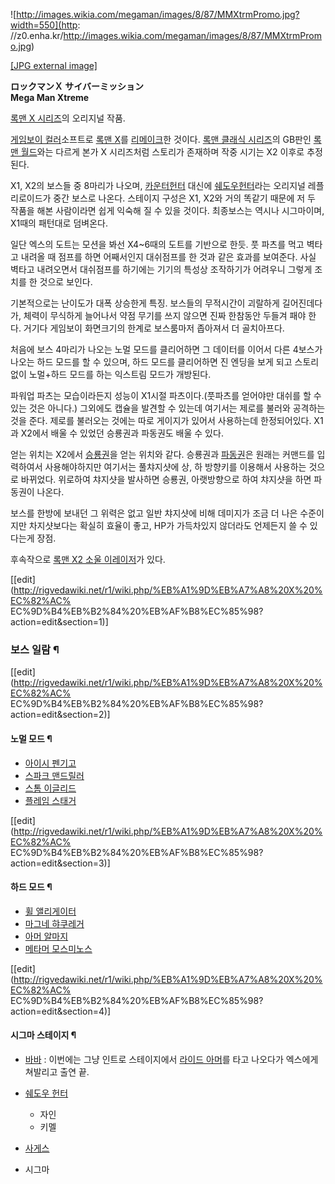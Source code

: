 ![http://images.wikia.com/megaman/images/8/87/MMXtrmPromo.jpg?width=550](http:
//z0.enha.kr/http://images.wikia.com/megaman/images/8/87/MMXtrmPromo.jpg)

[[JPG external
image]](http://images.wikia.com/megaman/images/8/87/MMXtrmPromo.jpg)

  
**ロックマンＸ サイバーミッション**  
**Mega Man Xtreme**

[록맨 X 시리즈](%EB%A1%9D%EB%A7%A8%20X%20%EC%8B%9C%EB%A6%AC%EC%A6%88.md)의 오리지널
작품.

[게임보이 컬러](%EA%B2%8C%EC%9E%84%EB%B3%B4%EC%9D%B4%20%EC%BB%AC%EB%9F%AC.md)소프트로
[록맨 X](%EB%A1%9D%EB%A7%A8%20X.md)를
[리메이크](%EB%A6%AC%EB%A9%94%EC%9D%B4%ED%81%AC.md)한 것이다. [록맨 클래식 시리즈](%EB%A1%9D%EB%A7%A8%20%ED%81%B4%EB%9E%98%EC%8B%9D%20%EC%8B%9C%EB%A6%AC%EC%A6%88.md)의
GB판인 [록맨 월드](%EB%A1%9D%EB%A7%A8%20%EC%9B%94%EB%93%9C.md)와는 다르게 본가 X 시리즈처럼
스토리가 존재하며 작중 시기는 X2 이후로 추정된다.

X1, X2의 보스들 중 8마리가 나오며, [카운터헌터](%EC%B9%B4%EC%9A%B4%ED%84%B0%20%ED%97%8C%ED%84%B0.md) 대신에 [쉐도우헌터](%EC%89%90%EB%8F%84%EC%9A%B0%20%ED%97%8C%ED%84%B0.md)라는 오리지널 레플리로이드가 중간
보스로 나온다. 스테이지 구성은 X1, X2와 거의 똑같기 때문에 저 두 작품을 해본 사람이라면 쉽게 익숙해 질 수 있을 것이다. 최종보스는
역시나 시그마이며, X1때의 패턴대로 덤벼온다.

일단 엑스의 도트는 모션을 봐선 X4~6때의 도트를 기반으로 한듯. 풋 파츠를 먹고 벽타고 내려올 때 점프를 하면 어째서인지 대쉬점프를 한
것과 같은 효과를 보여준다. 사실 벽타고 내려오면서 대쉬점프를 하기에는 기기의 특성상 조작하기가 어려우니 그렇게 조치를 한 것으로 보인다.

기본적으로는 난이도가 대폭 상승한게 특징. 보스들의 무적시간이 괴랄하게 길어진데다가, 체력이 무식하게 늘어나서 약점 무기를 쓰지 않으면 진짜
한참동안 두들겨 패야 한다. 거기다 게임보이 화면크기의 한계로 보스룸마저 좁아져서 더 골치아프다.

처음에 보스 4마리가 나오는 노멀 모드를 클리어하면 그 데이터를 이어서 다른 4보스가 나오는 하드 모드를 할 수 있으며, 하드 모드를
클리어하면 진 엔딩을 보게 되고 스토리없이 노멀+하드 모드를 하는 익스트림 모드가 개방된다.

파워업 파츠는 모습이라든지 성능이 X1시절 파츠이다.(풋파츠를 얻어야만 대쉬를 할 수 있는 것은 아니다.) 그외에도 캡슐을 발견할 수 있는데
여기서는 제로를 불러와 공격하는 것을 준다. 제로를 불러오는 것에는 따로 게이지가 있어서 사용하는데 한정되어있다. X1과 X2에서 배울 수
있었던 승룡권과 파동권도 배울 수 있다.

얻는 위치는 X2에서 [승룡권](%EC%8A%B9%EB%A3%A1%EA%B6%8C.md)을 얻는 위치와 같다. 승룡권과
[파동권](%ED%8C%8C%EB%8F%99%EA%B6%8C.md)은 원래는 커맨드를 입력하여서 사용해야하지만 여기서는 풀챠지샷에 상,
하 방향키를 이용해서 사용하는 것으로 바뀌었다. 위로하여 챠지샷을 발사하면 승룡권, 아랫방향으로 하여 챠지샷을 하면 파동권이 나온다.

보스를 한방에 보내던 그 위력은 없고 일반 챠지샷에 비해 데미지가 조금 더 나은 수준이지만 차지샷보다는 확실히 효율이 좋고, HP가
가득차있지 않더라도 언제든지 쓸 수 있다는게 장점.

후속작으로 [록맨 X2 소울 이레이저](%EB%A1%9D%EB%A7%A8%20X2%20%EC%86%8C%EC%9A%B8%20%EC%9D%B4%EB%A0%88%EC%9D%B4%EC%A0%80.md)가 있다.

[[edit](http://rigvedawiki.net/r1/wiki.php/%EB%A1%9D%EB%A7%A8%20X%20%EC%82%AC%
EC%9D%B4%EB%B2%84%20%EB%AF%B8%EC%85%98?action=edit&section=1)]

### 보스 일람 ¶

[[edit](http://rigvedawiki.net/r1/wiki.php/%EB%A1%9D%EB%A7%A8%20X%20%EC%82%AC%
EC%9D%B4%EB%B2%84%20%EB%AF%B8%EC%85%98?action=edit&section=2)]

#### 노멀 모드 ¶

  * [아이시 펜기고](%EC%95%84%EC%9D%B4%EC%8B%9C%20%ED%8E%9C%EA%B8%B0%EA%B3%A0.md)
  * [스파크 맨드릴러](%EC%8A%A4%ED%8C%8C%ED%81%AC%20%EB%A7%A8%EB%93%9C%EB%A6%B4%EB%9F%AC.md)
  * [스톰 이글리드](%EC%8A%A4%ED%86%B0%20%EC%9D%B4%EA%B8%80%EB%A6%AC%EB%93%9C.md)
  * [플레임 스태거](%ED%94%8C%EB%A0%88%EC%9E%84%20%EC%8A%A4%ED%83%9C%EA%B1%B0.md)  

[[edit](http://rigvedawiki.net/r1/wiki.php/%EB%A1%9D%EB%A7%A8%20X%20%EC%82%AC%
EC%9D%B4%EB%B2%84%20%EB%AF%B8%EC%85%98?action=edit&section=3)]

#### 하드 모드 ¶

  * [휠 앨리게이터](%ED%9C%A0%20%EC%95%A8%EB%A6%AC%EA%B2%8C%EC%9D%B4%ED%84%B0.md)
  * [마그네 햐쿠레거](%EB%A7%88%EA%B7%B8%EB%84%A4%20%ED%96%90%EC%BF%A0%EB%A0%88%EA%B1%B0.md)
  * [아머 알마지](%EC%95%84%EB%A8%B8%20%EC%95%8C%EB%A7%88%EC%A7%80.md)
  * [메타머 모스미노스](%EB%A9%94%ED%83%80%EB%A8%B8%20%EB%AA%A8%EC%8A%A4%EB%AF%B8%EB%85%B8%EC%8A%A4.md)  

[[edit](http://rigvedawiki.net/r1/wiki.php/%EB%A1%9D%EB%A7%A8%20X%20%EC%82%AC%
EC%9D%B4%EB%B2%84%20%EB%AF%B8%EC%85%98?action=edit&section=4)]

#### 시그마 스테이지 ¶

  * [바바](%EB%B0%94%EB%B0%94%28%EB%A1%9D%EB%A7%A8%20X%20%EC%8B%9C%EB%A6%AC%EC%A6%88%29.md) : 이번에는 그냥 인트로 스테이지에서 [라이드 아머](%EB%9D%BC%EC%9D%B4%EB%93%9C%20%EC%95%84%EB%A8%B8.md)를 타고 나오다가 엑스에게 쳐발리고 출연 끝. 
  * [쉐도우 헌터](%EC%89%90%EB%8F%84%EC%9A%B0%20%ED%97%8C%ED%84%B0.md)  

    * 자인
    * 키멜 
  * [사게스](%EC%B9%B4%EC%9A%B4%ED%84%B0%20%ED%97%8C%ED%84%B0.md)
  * 시그마

